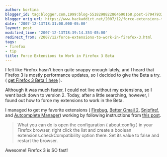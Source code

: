 ```yaml
---
author: kortina
blogger_id: tag:blogger.com,1999:blog-5518298822864690168.post-5794793335641245304
blogger_orig_url: https://www.hackaddict.net/2007/12/force-extensions-to-work-in-firefox-3.html
date: '2007-12-13T18:31:00.000-05:00'
layout: post
modified_time: '2007-12-13T18:39:14.353-05:00'
redirect_from: /2007/12/force-extensions-to-work-in-firefox-3.html
tags:
- firefox
- tip
title: Force Extensions to Work in Firefox 3 Beta
---
```


I felt like Firefox hasn't been quite snappy enough lately, and I heard that Firefox 3 is mostly performance updates, so I decided to give the Beta a try.  ( <a href="http://www.mozilla.com/en-US/firefox/all-beta.html">get Firefox 3 Beta 1 here</a> ).



Although it was much faster, I could not live without my extensions, so I went back down to version 2.  Today, after a little searching, however, I found out how to force my extensions to work in the Beta.



I managed to get my favorite extensions ( <a href="http://www.getfirebug.com/" title="Firebug - Web Development Evolved">Firebug</a>, <a href="http://lifehacker.com/software/exclusive-lifehacker-download/better-gmail-2-firefox-extension-for-new-gmail-320618.php" title="Exclusive Lifehacker Download: Better Gmail 2 Firefox Extension for New Gmail">Better Gmail 2</a>, <a href="http://snipfire.com/">Snipfire!</a>, and <a href="https://addons.mozilla.org/en-US/firefox/addon/2300">Autcomplete Manager</a>) working by following instructions from <a href="http://www.perfectblogger.com/2006/09/make-extensions-compatible-with-firefox2/">this post</a>.



<blockquote>What you can do is open the configuration ( about:config ) in your Firefox browser, right click the list and create a boolean  extensions.checkCompatibility  option there. Set its value to false and restart the browser.</blockquote>



Awesome!  Firefox 3 is SO fast!